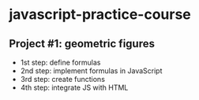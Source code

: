 # javascript-practice-course

## Project #1: geometric figures

- 1st step: define formulas
- 2nd step: implement formulas in JavaScript
- 3rd step: create functions
- 4th step: integrate JS with HTML
